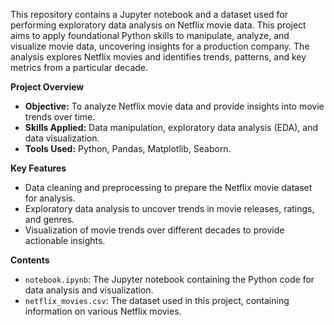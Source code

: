 This repository contains a Jupyter notebook and a dataset used for performing exploratory data analysis on Netflix movie data. This project aims to apply foundational Python skills to manipulate, analyze, and visualize movie data, uncovering insights for a production company. The analysis explores Netflix movies and identifies trends, patterns, and key metrics from a particular decade.

**Project Overview**
  -  **Objective:** To analyze Netflix movie data and provide insights into movie trends over time.
  -  **Skills Applied:** Data manipulation, exploratory data analysis (EDA), and data visualization.
  - **Tools Used:** Python, Pandas, Matplotlib, Seaborn.

**Key Features**
  - Data cleaning and preprocessing to prepare the Netflix movie dataset for analysis.
  - Exploratory data analysis to uncover trends in movie releases, ratings, and genres.
  - Visualization of movie trends over different decades to provide actionable insights.

**Contents**  
 - `notebook.ipynb`: The Jupyter notebook containing the Python code for data analysis and visualization.  
 - `netflix_movies.csv`: The dataset used in this project, containing information on various Netflix movies.

